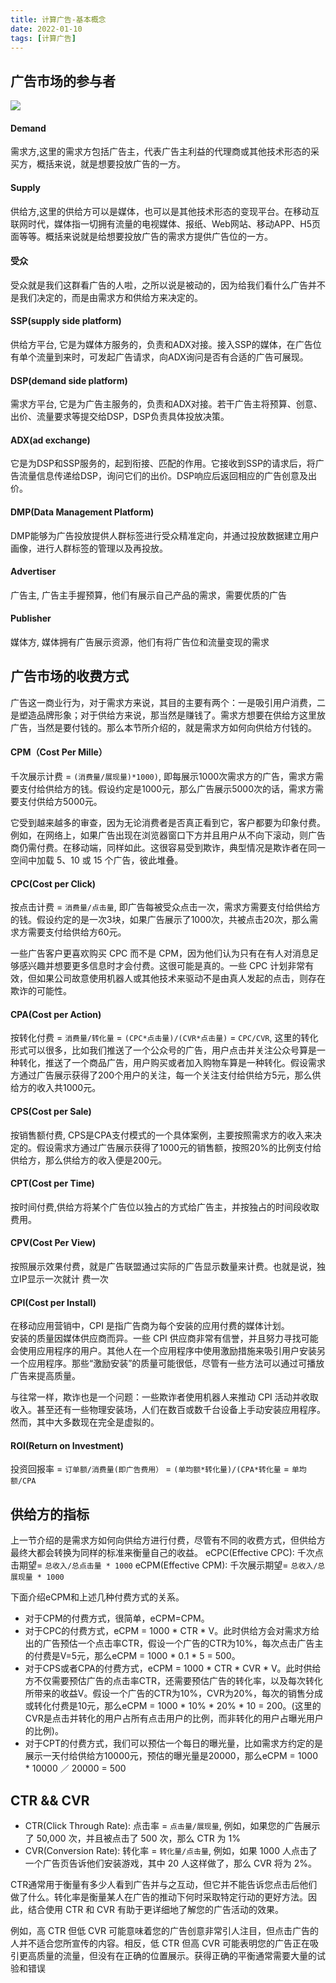 ```yaml
---
title: 计算广告-基本概念
date: 2022-01-10
tags: [计算广告]
---
```


## 广告市场的参与者

![](https://cdn.nlark.com/yuque/0/2020/png/352470/1602316109021-564677bc-2e4e-47a5-b97f-3e337d4fe14d.png)

#### Demand
需求方,这里的需求方包括广告主，代表广告主利益的代理商或其他技术形态的采买方，概括来说，就是想要投放广告的一方。

#### Supply
供给方,这里的供给方可以是媒体，也可以是其他技术形态的变现平台。在移动互联网时代，媒体指一切拥有流量的电视媒体、报纸、Web网站、移动APP、H5页面等等。概括来说就是给想要投放广告的需求方提供广告位的一方。

#### 受众
受众就是我们这群看广告的人啦，之所以说是被动的，因为给我们看什么广告并不是我们决定的，而是由需求方和供给方来决定的。

#### SSP(supply side platform)
供给方平台, 它是为媒体方服务的，负责和ADX对接。接入SSP的媒体，在广告位有单个流量到来时，可发起广告请求，向ADX询问是否有合适的广告可展现。

#### DSP(demand side platform)
需求方平台, 它是为广告主服务的，负责和ADX对接。若干广告主将预算、创意、出价、流量要求等提交给DSP，DSP负责具体投放决策。

#### ADX(ad exchange)
它是为DSP和SSP服务的，起到衔接、匹配的作用。它接收到SSP的请求后，将广告流量信息传递给DSP，询问它们的出价。DSP响应后返回相应的广告创意及出价。

#### DMP(Data Management Platform)
DMP能够为广告投放提供人群标签进行受众精准定向，并通过投放数据建立用户画像，进行人群标签的管理以及再投放。

#### Advertiser
广告主, 广告主手握预算，他们有展示自己产品的需求，需要优质的广告

#### Publisher
媒体方, 媒体拥有广告展示资源，他们有将广告位和流量变现的需求

## 广告市场的收费方式

广告这一商业行为，对于需求方来说，其目的主要有两个：一是吸引用户消费，二是塑造品牌形象；对于供给方来说，那当然是赚钱了。需求方想要在供给方这里放广告，当然是要付钱的。那么本节所介绍的，就是需求方如何向供给方付钱的。

#### CPM（Cost Per Mille）
千次展示计费 = `(消费量/展现量)*1000)`, 即每展示1000次需求方的广告，需求方需要支付给供给方的钱。假设约定是1000元，那么广告展示5000次的话，需求方需要支付供给方5000元。 

它受到越来越多的审查，因为无论消费者是否真正看到它，客户都要为印象付费。例如，在网络上，如果广告出现在浏览器窗口下方并且用户从不向下滚动，则广告商仍需付费。在移动端，同样如此。这很容易受到欺诈，典型情况是欺诈者在同一空间中加载 5、10 或 15 个广告，彼此堆叠。
#### CPC(Cost per Click)
按点击计费 = `消费量/点击量`, 即广告每被受众点击一次，需求方需要支付给供给方的钱。假设约定的是一次3块，如果广告展示了1000次，共被点击20次，那么需求方需要支付给供给方60元。  

一些广告客户更喜欢购买 CPC 而不是 CPM，因为他们认为只有在有人对消息足够感兴趣并想要更多信息时才会付费。这很可能是真的。一些 CPC 计划非常有效，但如果公司故意使用机器人或其他技术来驱动不是由真人发起的点击，则存在欺诈的可能性。

#### CPA(Cost per Action)
按转化付费 = `消费量/转化量` = `(CPC*点击量)/(CVR*点击量)` = `CPC/CVR`, 这里的转化形式可以很多，比如我们推送了一个公众号的广告，用户点击并关注公众号算是一种转化，推送了一个商品广告，用户购买或者加入购物车算是一种转化。假设需求方通过广告展示获得了200个用户的关注，每一个关注支付给供给方5元，那么供给方的收入共1000元。

#### CPS(Cost per Sale)
按销售额付费, CPS是CPA支付模式的一个具体案例，主要按照需求方的收入来决定的。假设需求方通过广告展示获得了1000元的销售额，按照20%的比例支付给供给方，那么供给方的收入便是200元。

#### CPT(Cost per Time)
按时间付费,供给方将某个广告位以独占的方式给广告主，并按独占的时间段收取费用。

#### CPV(Cost Per View)
按照展示效果付费，就是广告联盟通过实际的广告显示数量来计费。也就是说，独立IP显示一次就计 费一次

#### CPI(Cost per Install)
在移动应用营销中，CPI 是指广告商为每个安装的应用付费的媒体计划。   
安装的质量因媒体供应商而异。一些 CPI 供应商非常有信誉，并且努力寻找可能会使用应用程序的用户。其他人在一个应用程序中使用激励措施来吸引用户安装另一个应用程序。那些“激励安装”的质量可能很低，尽管有一些方法可以通过可播放广告来提高质量。  

与往常一样，欺诈也是一个问题：一些欺诈者使用机器人来推动 CPI 活动并收取收入。甚至还有一些物理安装场，人们在数百或数千台设备上手动安装应用程序。然而，其中大多数现在完全是虚拟的。

#### ROI(Return on Investment)
投资回报率 = `订单额/消费量(即广告费用）` = `(单均额*转化量)/(CPA*转化量` = `单均额/CPA`

## 供给方的指标

上一节介绍的是需求方如何向供给方进行付费，尽管有不同的收费方式，但供给方最终大都会转换为同样的标准来衡量自己的收益。
eCPC(Effective CPC): 千次点击期望= `总收入/总点击量 * 1000`
eCPM(Effective CPM): 千次展示期望= `总收入/总展现量 * 1000`

下面介绍eCPM和上述几种付费方式的关系。
+ 对于CPM的付费方式，很简单，eCPM=CPM。
+ 对于CPC的付费方式，eCPM = 1000 * CTR * V。此时供给方会对需求方给出的广告预估一个点击率CTR，假设一个广告的CTR为10%，每次点击广告主的付费是V=5元，那么eCPM = 1000 * 0.1 * 5 = 500。
+ 对于CPS或者CPA的付费方式，eCPM = 1000 * CTR * CVR * V。此时供给方不仅需要预估广告的点击率CTR，还需要预估广告的转化率，以及每次转化所带来的收益V。假设一个广告的CTR为10%，CVR为20%，每次的销售分成或转化付费是10元，那么eCPM = 1000 * 10% * 20% * 10 = 200。(这里的CVR是点击并转化的用户占所有点击用户的比例，而非转化的用户占曝光用户的比例)。
+ 对于CPT的付费方式，我们可以预估一个每日的曝光量，比如需求方约定的是展示一天付给供给方10000元，预估的曝光量是20000，那么eCPM = 1000 * 10000 ／ 20000 = 500

## CTR && CVR

+ CTR(Click Through Rate): 点击率 = `点击量/展现量`, 例如，如果您的广告展示了 50,000 次，并且被点击了 500 次，那么 CTR 为 1%
+ CVR(Conversion Rate): 转化率 = `转化量/点击量`, 例如，如果 1000 人点击了一个广告页告诉他们安装游戏，其中 20 人这样做了，那么 CVR 将为 2%。  

CTR通常用于衡量有多少人看到广告并与之互动，但它并不能告诉您点击后他们做了什么。转化率是衡量某人在广告的推动下何时采取特定行动的更好方法。因此，结合使用 CTR 和 CVR 有助于更详细地了解您的广告活动的效果。  

例如，高 CTR 但低 CVR 可能意味着您的广告创意非常引人注目，但点击广告的人并不适合您所宣传的内容。相反，低 CTR 但高 CVR 可能表明您的广告正在吸引更高质量的流量，但没有在正确的位置展示。获得正确的平衡通常需要大量的试验和错误

